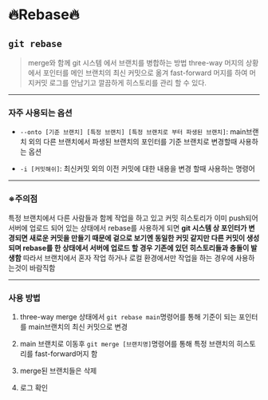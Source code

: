 # 🔥Rebase🔥

## `git rebase`

> merge와 함께 git 시스템 에서 브랜치를 병합하는 방법 three-way 머지의 상황에서 포인터를 메인 브랜치의 최신 커밋으로 옮겨 fast-forward 머지를 하여 머지커밋 로그를 안남기고 깔끔하게 히스토리를 관리 할 수 있다.

---

### 자주 사용되는 옵션

- `--onto [기준 브랜치] [특정 브랜치] [특정 브랜치로 부터 파생된 브랜치]`: main브랜치 외의 다른 브랜치에서 파생된 브랜치의 포인터를 기준 브랜치로 변경할때 사용하는 옵션

- `-i [커밋해쉬]`: 최신커밋 외의 이전 커밋에 대한 내용을 변경 할때 사용하는 명령어

---

### ※주의점

특정 브랜치에서 다른 사람들과 함께 작업을 하고 있고 커밋 히스토리가 이미 push되어 서버에 업로드 되어 있는 상태에서 rebase를 사용하게 되면 **git 시스템 상 포인터가 변경되면 새로운 커밋을 만들기 때문에 겉으로 보기엔 동일한 커밋 같지만 다른 커밋이 생성 되며 rebase를 한 상태에서 서버에 업로드 할 경우 기존에 있던 히스토리들과 충돌이 발생함** 따라서 브랜치에서 혼자 작업 하거나 로컬 환경에서만 작업을 하는 경우에 사용하는것이 바람직함

---

### 사용 방법

1. three-way merge 상태에서 `git rebase main`명령어를 통해 기준이 되는 포인터를 main브랜치의 최신 커밋으로 변경

2. main 브랜치로 이동후 `git merge [브랜치명]`명령어를 통해 특정 브랜치의 히스토리를 fast-forward머지 함

3. merge된 브랜치들은 삭제

4. 로그 확인
